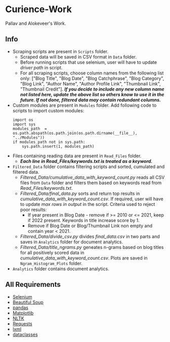 # Curience-Work
Pallav and Alokeveer's Work.

## Info
- Scraping scripts are present in `Scripts` folder.
    - Scraped data will be saved in CSV format in `Data` folder.
    - Before running scripts that use selenium, user will have to update _driver path_ in script.
    - For all scraping scripts, choose column names from the following list only: ["Blog Title", "Blog Date", "Blog Catchphrase", "Blog Category", "Blog Link", "Author Name", "Author Profile Link", "Thumbnail Link", "Thumbnail Credit"]. ***If you decide to include any new column name not listed here, update the above list so others know to use it in the future. If not done, filtered data may contain redundant columns.***
- Custom modules are present in `Modules` folder. Add following code to scripts to import custom modules:
    ```
    import os
    import sys
    modules_path  = os.path.abspath(os.path.join(os.path.dirname(__file__), "../Modules"))
    if modules_path not in sys.path:
        sys.path.insert(1, modules_path)
    ```
- Files containing reading data are present in `Read_Files` folder.
    - ***Each line in Read_Files/keywords.txt is treated as a keyword.***
- `Filtered_Data` folder contains filtering scripts and sorted, cumulated and filtered data.
    - _Filtered_Data/cumulative_data_with_keyword_count.py_ reads all CSV files from `Data` folder and filters them based on keywords read from _Read_Files/keywords.txt_.
    - _Filtered_Data/final_data.py_ sorts and return top results in _cumulative_data_with_keyword_count.csv_. If required, user will have to update _max rows in output_ in the script. Criteria used to reject poor results:
        - If year present in Blog Date - remove if >= 2010 or <= 2021, keep if 2022 present. Keywords in title increase score by 1.
        - Remove if Blog Date or Blog/Thumbnail Link non empty and contain year <  2021.
    - _Filtered_Data/divide_csv.py_ divides _final_data.csv_ in two parts and saves in `Analytics` folder for document analytics.
    - _Filtered_Data/title_ngrams.py_ geneates n-grams based on blog titles for all positively scored data in _cumulative_data_with_keyword_count.csv_. Plots are saved in `Ngram_Histogram_Plots` folder.
- `Analytics` folder contains document analytics.

## All Requirements
- [Selenium](https://pypi.org/project/selenium/)
- [Beautiful Soup](https://pypi.org/project/beautifulsoup4/)
- [pandas](https://pypi.org/project/pandas/)
- [Matplotlib](https://pypi.org/project/matplotlib/)
- [NLTK](https://pypi.org/project/nltk/)
- [Requests](https://pypi.org/project/requests/)
- [lxml](https://pypi.org/project/lxml/)
- [dataclasses](https://pypi.org/project/dataclasses/)
